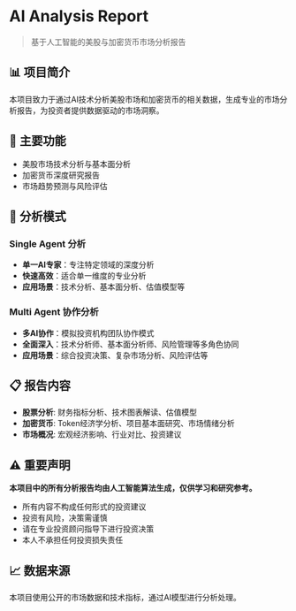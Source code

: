 # AI Analysis Report

> 基于人工智能的美股与加密货币市场分析报告

## 📊 项目简介

本项目致力于通过AI技术分析美股市场和加密货币的相关数据，生成专业的市场分析报告，为投资者提供数据驱动的市场洞察。

## 🎯 主要功能

- 美股市场技术分析与基本面分析
- 加密货币深度研究报告  
- 市场趋势预测与风险评估

## 🤖 分析模式

### Single Agent 分析
- **单一AI专家**：专注特定领域的深度分析
- **快速高效**：适合单一维度的专业分析
- **应用场景**：技术分析、基本面分析、估值模型等

### Multi Agent 协作分析  
- **多AI协作**：模拟投资机构团队协作模式
- **全面深入**：技术分析师、基本面分析师、风险管理等多角色协同
- **应用场景**：综合投资决策、复杂市场分析、风险评估等

## 📋 报告内容

- **股票分析**: 财务指标分析、技术图表解读、估值模型
- **加密货币**: Token经济学分析、项目基本面研究、市场情绪分析
- **市场概况**: 宏观经济影响、行业对比、投资建议

## ⚠️ 重要声明

**本项目中的所有分析报告均由人工智能算法生成，仅供学习和研究参考。**

- 所有内容不构成任何形式的投资建议
- 投资有风险，决策需谨慎
- 请在专业投资顾问指导下进行投资决策
- 本人不承担任何投资损失责任

## 📈 数据来源

本项目使用公开的市场数据和技术指标，通过AI模型进行分析处理。
